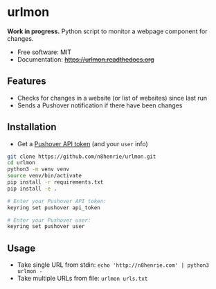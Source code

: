 # urlmon

**Work in progress.** Python script to monitor a webpage component for
changes.

-   Free software: MIT
-   Documentation: ~~https://urlmon.readthedocs.org~~

## Features

- Checks for changes in a website (or list of websites) since last run
- Sends a Pushover notification if there have been changes

## Installation

- Get a [Pushover API token](https://pushover.net/apps/build) (and your `user`
  info)
```bash
git clone https://github.com/n8henrie/urlmon.git
cd urlmon
python3 -m venv venv
source venv/bin/activate
pip install -r requirements.txt
pip install -e .

# Enter your Pushover API token:
keyring set pushover api_token

# Enter your Pushover user:
keyring set pushover user
```

## Usage

- Take single URL from stdin: `echo 'http://n8henrie.com' | python3 urlmon -`
- Take multiple URLs from file: `urlmon urls.txt`
